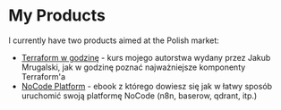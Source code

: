 # My Products

I currently have two products aimed at the Polish market:
* [Terraform w godzinę](https://terraform.mikr.us/) - kurs mojego autorstwa wydany przez Jakub Mrugalski, jak w godzinę
poznać najważniejsze komponenty Terraform'a
* [NoCode Platform](https://ebook.nocodeplatform.pl/) - ebook z którego dowiesz się jak w łatwy sposób uruchomić swoją
platformę NoCode (n8n, baserow, qdrant, itp.)
